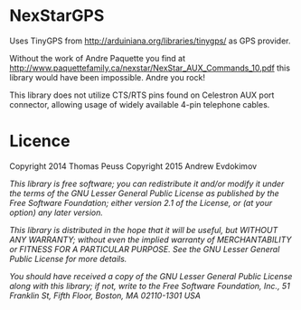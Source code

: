 NexStarGPS
===============

Uses TinyGPS from http://arduiniana.org/libraries/tinygps/ as GPS provider.

Without the work of Andre Paquette you find at http://www.paquettefamily.ca/nexstar/NexStar_AUX_Commands_10.pdf this library would have been impossible. Andre you rock!

This library does not utilize CTS/RTS pins found on Celestron AUX port connector, 
allowing usage of widely available 4-pin telephone cables.

Licence
=======
Copyright 2014 Thomas Peuss <thomas at peuss dot de>
Copyright 2015 Andrew Evdokimov <i at iflyhigh dot ru>

This library is free software; you can redistribute it and/or
modify it under the terms of the GNU Lesser General Public
License as published by the Free Software Foundation; either
version 2.1 of the License, or (at your option) any later version.

This library is distributed in the hope that it will be useful,
but WITHOUT ANY WARRANTY; without even the implied warranty of
MERCHANTABILITY or FITNESS FOR A PARTICULAR PURPOSE.  See the GNU
Lesser General Public License for more details.

You should have received a copy of the GNU Lesser General Public
License along with this library; if not, write to the Free Software
Foundation, Inc., 51 Franklin St, Fifth Floor, Boston, MA  02110-1301  USA

